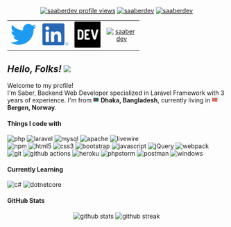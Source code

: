 <!-- https://dev.to/envoy_/150-badges-for-github-pnk [get badge list] -->

<p align="center">  </p>
<p align="center">
    <a href="#" target="blank"><img src="https://komarev.com/ghpvc/?username=saaberdev&color=grey" alt="saaberdev profile views" /></a>
    <a href="https://twitter.com/saaberdev" target="blank"><img src="https://img.shields.io/twitter/follow/saaberdev?logo=twitter&style=social" alt="saaberdev" /></a>
    <a href="https://github.com/saaberdev" target="blank"><img src="https://img.shields.io/github/followers/saaberdev?label=Follow&style=social" alt="saaberdev" /></a>

<table width="100" align="center">
<tr>
    <td align='center' width="60">
        <a href="https://twitter.com/saaberdev"><img src="images/twitter-logo-blue.png" width="60"></a>
    </td>
    <td align='center' width="60">
        <a href="https://www.linkedin.com/in/saaberdev/"><img src="images/linkedin-icon.png" width="60"></a>
    </td>
    <td align='center' width="60">
        <a href="https://dev.to/saaberdev"><img src="images/dev-logo-black.png" width="60"></a>
    </td>
    <td align='center' width="60">
        <a href="https://www.hackerrank.com/saaberdev" target="blank"><img align="center" src="https://raw.githubusercontent.com/rahuldkjain/github-profile-readme-generator/master/src/images/icons/Social/hackerrank.svg" alt="saaberdev" height="30" width="40" /></a>
    </td>
</tr>
</table>
</p>

<h2 align='left'>
    <i>Hello, Folks! <img src="https://github.com/Ashutosh00710/Ashutosh00710/blob/master/wave.gif" width="30px"></i>
</h2>

<p> Welcome to my profile! </br> I'm Saber, Backend Web Developer specialized in Laravel Framework with 3 years of experience. I'm from <img src="images/bangladesh-flag.png" width="13"/> <b>Dhaka, Bangladesh</b>, currently living in <img src="images/norway-flag.png" width="13"/> <b>Bergen, Norway</b>. </p>

#### Things I code with

<p>
<img alt="php" src="https://img.shields.io/badge/-PHP-474A8A?style=flat-square&logo=php&logoColor=white" />
<img alt="laravel" src="https://img.shields.io/badge/-Laravel-F05340?style=flat-square&logo=laravel&logoColor=white" />
<img alt="mysql" src="https://img.shields.io/badge/-MySQL-00758f?style=flat-square&logo=mysql&logoColor=white" />
<img alt="apache" src="https://img.shields.io/badge/-Apache-CC2336?style=flat-square&logo=apache&logoColor=white" />
<img alt="livewire" src="https://img.shields.io/badge/-Livewire-f972a9?style=flat-square&logo=livewire&logoColor=white" />
<br>
<img alt="npm" src="https://img.shields.io/badge/-NPM-CB3837?style=flat-square&logo=npm&logoColor=white" />
<img alt="html5" src="https://img.shields.io/badge/-HTML5-E34F26?style=flat-square&logo=html5&logoColor=white" />
<img alt="css3" src="https://img.shields.io/badge/-CSS3-214CE5?style=flat-square&logo=css3&logoColor=white" />
<img alt="bootstrap" src="https://img.shields.io/badge/-Bootstrap-7010F4?style=flat-square&logo=bootstrap&logoColor=white" />
<img alt="javascript" src="https://img.shields.io/badge/-Javascript-F0DB4F?style=flat-square&logo=javascript&logoColor=white" />
<img alt="jQuery" src="https://img.shields.io/badge/-jQuery-0769ad?style=flat-square&logo=jquery&logoColor=white" />
<img alt="webpack" src="https://img.shields.io/badge/-Webpack (Laravel Mix)-8DD6F9?style=flat-square&logo=webpack&logoColor=white" />
<br>
<img alt="git" src="https://img.shields.io/badge/-Git-F05032?style=flat-square&logo=git&logoColor=white" />
<img alt="github actions" src="https://img.shields.io/badge/-Github_Actions-2088FF?style=flat-square&logo=github-actions&logoColor=white" />
<img alt="heroku" src="https://img.shields.io/badge/-Heroku-430098?style=flat-square&logo=heroku&logoColor=white" />
<img alt="phpstorm" src="https://img.shields.io/badge/-PHPStorm-B345F1?style=flat-square&logo=phpstorm&logoColor=white" />
<img alt="postman" src="https://img.shields.io/badge/-Postman-F76935?style=flat-square&logo=postman&logoColor=white" />
<img alt="windows" src="https://img.shields.io/badge/-Windows-0078d4?style=flat-square&logo=windows&logoColor=white" />
</p>

#### Currently Learning

<p>
<img alt="c#" src="https://img.shields.io/badge/C%23-239120?style=flat-square&logo=c-sharp&logoColor=white" />
<img alt="dotnetcore" src="https://img.shields.io/badge/.NET-5C2D91?style=flat-square&logo=.net&logoColor=white" />
</p>

#### GitHub Stats

<p align="center">
    <img src="https://github-readme-stats.vercel.app/api?username=saaberdev&count_private=true&show_icons=true&theme=vue-dark&hide_border=true" width="48%" alt="github stats">
    <img src="https://github-readme-streak-stats.herokuapp.com/?user=SaaberDev&theme=vue-dark&hide_border=true" width="48%" alt="github streak">
</p>
